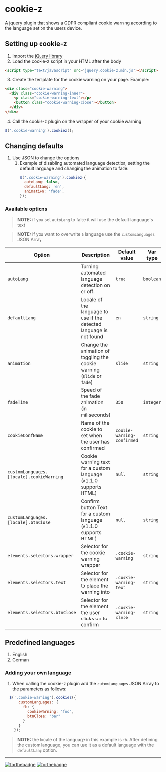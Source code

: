 # cookie-z
A jquery plugin that shows a GDPR compliant cookie warning according to the language set on the users device.
## Setting up cookie-z
1. Import the [jQuery library](https://code.jquery.com/ "jQuery's CDN Page")
2. Load the cookie-z script in your HTML after the body
```html
<script type="text/javascript" src="jquery.cookie-z.min.js"></script>
```
3. Create the template for the cookie warning on your page. Example:
```html
<div class="cookie-warning">
  <div class="cookie-warning-inner">
    <p class="cookie-warning-text"></p>
    <button class="cookie-warning-close"></button>
  </div>
</div>
```
4. Call the cookie-z plugin on the wrapper of your cookie warning
```javascript
$('.cookie-warning').cookiez();
```
## Changing defaults
1. Use JSON to change the options
    1. Example of disabling automated language detection, setting the default language and changing the animation to fade:
        ```javascript
        $('.cookie-warning').cookiez({
          autoLang: false,
          defaultLang: 'en',
          animation: 'fade',
        });
        ```
### Available options
> **NOTE:** if you set `autoLang` to false it will use the default language's text

>**NOTE:** if you want to overwrite a language use the `customLanguages` JSON Array

| Option                     | Description                                                               | Default value | Var type  |
| -------------------------- | ------------------------------------------------------------------------- | ------------- | --------- |
| `autoLang`                 | Turning automated language detection on or off.                           | `true`        | `boolean` |
| `defaultLang`              | Locale of the language to use if the detected language is not found       | `en`          | `string`  |
| `animation`                | Change the animation of toggling the cookie warning (`slide` or `fade`)   | `slide`       | `string`  |
| `fadeTime`                 | Speed of the fade animation (in miliseconds)                              | `350`         | `integer` |
| `cookieConfName`           | Name of the cookie to set when the user has confirmed         | `cookie-warning-confirmed`| `string`  |
| `customLanguages.[locale].cookieWarning`| Cookie warning text for a custom language (v1.1.0 supports HTML)    | `null` | `string`  |
| `customLanguages.[locale].btnClose`   | Confirm button Text for a custom language (v1.1.0 supports HTML)      | `null` | `string`  |
| `elements.selectors.wrapper`| Selector for the cookie warning wrapper                              | `.cookie-warning` | `string`  |
| `elements.selectors.text`  | Selector for the element to place the warning into               | `.cookie-warning-text` | `string`  |
| `elements.selectors.btnClose` | Selector for the element the user clicks on to confirm       | `.cookie-warning-close` | `string`  |
## Predefined languages
1. English
2. German
### Adding your own language
1. When calling the cookie-z plugin add the `cutomLanguages` JSON Array to the parameters as follows:
```javascript
  $('.cookie-warning').cookiez({
      customLanguages: {
        fb: {
          cookieWarning: "foo",
          btnClose: "bar"
        }
      }
    });
```
> **NOTE:** the locale of the language in this example is `fb`. After defining the custom language, you can use it as a default language with the `defaultLang` option.
---
[![forthebadge](https://forthebadge.com/images/badges/built-with-love.svg)](https://forthebadge.com)
[![forthebadge](https://forthebadge.com/images/badges/made-with-javascript.svg)](https://forthebadge.com)
